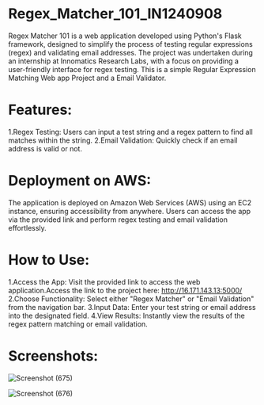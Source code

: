 # Regex_Matcher_101_IN1240908
Regex Matcher 101 is a web application developed using Python's Flask framework, designed to simplify the process of testing regular expressions (regex) and validating email addresses. The project was undertaken during an internship at Innomatics Research Labs, with a focus on providing a user-friendly interface for regex testing.
This is a simple Regular Expression Matching Web app Project and a Email Validator.

# Features:
1.Regex Testing: Users can input a test string and a regex pattern to find all matches within the string.
2.Email Validation: Quickly check if an email address is valid or not.

# Deployment on AWS:
The application is deployed on Amazon Web Services (AWS) using an EC2 instance, ensuring accessibility from anywhere. Users can access the app via the provided link and perform regex testing and email validation effortlessly.

# How to Use:

1.Access the App: Visit the provided link to access the web application.Access the link to the project here: http://16.171.143.13:5000/
2.Choose Functionality: Select either "Regex Matcher" or "Email Validation" from the navigation bar.
3.Input Data: Enter your test string or email address into the designated field.
4.View Results: Instantly view the results of the regex pattern matching or email validation.

# Screenshots:
![Screenshot (675)](https://github.com/SakshiYN/Regex_Matcher_101_IN1240908/assets/122168058/c0cdfc94-da08-4875-978e-8daee768330a)


![Screenshot (676)](https://github.com/SakshiYN/Regex_Matcher_101_IN1240908/assets/122168058/a007b9db-fcbc-40ac-a961-a9864b0a3dff)


